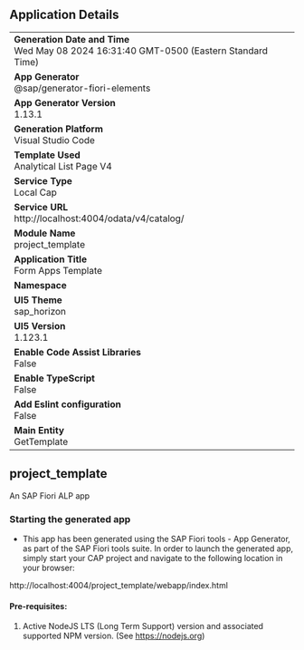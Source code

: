 ## Application Details
|               |
| ------------- |
|**Generation Date and Time**<br>Wed May 08 2024 16:31:40 GMT-0500 (Eastern Standard Time)|
|**App Generator**<br>@sap/generator-fiori-elements|
|**App Generator Version**<br>1.13.1|
|**Generation Platform**<br>Visual Studio Code|
|**Template Used**<br>Analytical List Page V4|
|**Service Type**<br>Local Cap|
|**Service URL**<br>http://localhost:4004/odata/v4/catalog/
|**Module Name**<br>project_template|
|**Application Title**<br>Form Apps Template|
|**Namespace**<br>|
|**UI5 Theme**<br>sap_horizon|
|**UI5 Version**<br>1.123.1|
|**Enable Code Assist Libraries**<br>False|
|**Enable TypeScript**<br>False|
|**Add Eslint configuration**<br>False|
|**Main Entity**<br>GetTemplate|

## project_template

An SAP Fiori ALP app

### Starting the generated app

-   This app has been generated using the SAP Fiori tools - App Generator, as part of the SAP Fiori tools suite.  In order to launch the generated app, simply start your CAP project and navigate to the following location in your browser:

http://localhost:4004/project_template/webapp/index.html

#### Pre-requisites:

1. Active NodeJS LTS (Long Term Support) version and associated supported NPM version.  (See https://nodejs.org)



